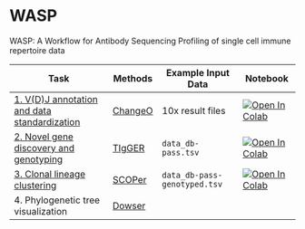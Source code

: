 # WASP
WASP: A Workflow for Antibody Sequencing Profiling of single cell immune repertoire data 

| Task | Methods | Example Input Data  | Notebook | 
| ---- | ---- | ---- | -------- |
| [1. V(D)J annotation and data standardization](https://github.com/yyw-informatics/WASP/blob/main/Immcantation_1_VDJ_Annotation_and_Standardization_with_Change_O_in_Python.ipynb)  | [ChangeO](https://academic.oup.com/bioinformatics/article/31/20/3356/195677) | 10x result files | [![Open In Colab](https://colab.research.google.com/assets/colab-badge.svg)](https://colab.research.google.com/github/yyw-informatics/WASP/blob/main/Immcantation_1_VDJ_Annotation_and_Standardization_with_Change_O_in_Python.ipynb)
| [2. Novel gene discovery and genotyping](https://github.com/yyw-informatics/WASP/blob/main/Immcantation_2_Novel_V_gene_alleles_with_TIgGER_in_R.ipynb) | [TIgGER](https://www.pnas.org/doi/10.1073/pnas.1417683112) | `data_db-pass.tsv` |[![Open In Colab](https://colab.research.google.com/assets/colab-badge.svg)](https://colab.research.google.com/github/yyw-informatics/WASP/blob/main/Immcantation_2_Novel_V_gene_alleles_with_TIgGER_in_R.ipynb)|
| [3. Clonal lineage clustering](https://github.com/yyw-informatics/WASP/blob/main/Immcantation_3_Clonal_lineages_clustering_with_SHazaM_and_SCOPer_in_R.ipynb) | [SCOPer](https://academic.oup.com/bioinformatics/article/34/13/i341/5045726) |  `data_db-pass-genotyped.tsv`   | [![Open In Colab](https://colab.research.google.com/assets/colab-badge.svg)](https://colab.research.google.com/github/yyw-informatics/WASP/blob/main/Immcantation_3_Clonal_lineages_clustering_with_SHazaM_and_SCOPer_in_R.ipynb)   |
| 4. Phylogenetic tree visualization |[Dowser](https://journals.plos.org/ploscompbiol/article?id=10.1371/journal.pcbi.1009885)   |   | 


